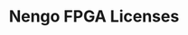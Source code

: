 ---
layout: store-products

theme: theme-yellow

title: Nengo FPGA Licenses
tagline: NengoFPGA licenses for various FPGA boards

collectionId: 70249283643
---